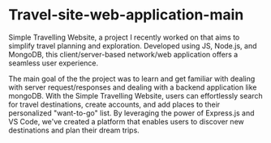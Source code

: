 # Travel-site-web-application-main

 Simple Travelling Website, a project I recently worked on that aims to simplify travel planning and exploration. Developed using JS, Node.js, and MongoDB, this client/server-based network/web application offers a seamless user experience.

The main goal of the the project was to learn and get familiar with dealing with server request/responses and dealing with a backend application like mongoDB.
With the Simple Travelling Website, users can effortlessly search for travel destinations, create accounts, and add places to their personalized "want-to-go" list. By leveraging the power of Express.js and VS Code, we've created a platform that enables users to discover new destinations and plan their dream trips.
